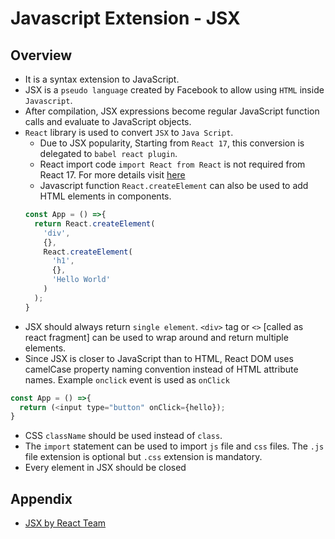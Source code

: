 # Javascript Extension - JSX

## Overview
- It is a syntax extension to JavaScript.
- JSX is a `pseudo language` created by Facebook to allow using `HTML` inside `Javascript`.
- After compilation, JSX expressions become regular JavaScript function calls and evaluate to JavaScript objects.
- `React` library is used to convert `JSX` to `Java Script`. 
  - Due to JSX popularity, Starting from `React 17`, this conversion is delegated to `babel react plugin`.
  - React import code `import React from React` is not required from React 17. For more details visit [here](https://reactjs.org/blog/2020/09/22/introducing-the-new-jsx-transform.html)
  - Javascript function `React.createElement` can also be used to add HTML elements in components.
  ```javaScript
  const App = () =>{
    return React.createElement(
      'div',
      {},
      React.createElement(
        'h1',
        {},
        'Hello World'
      )
    );
  } 
  ```
- JSX should always return `single element`. `<div>` tag or `<>` [called as react fragment] can be used to wrap around and return multiple elements. 
- Since JSX is closer to JavaScript than to HTML, React DOM uses camelCase property naming convention instead of HTML attribute names. Example `onclick` event is used as `onClick`
```javaScript
const App = () =>{
  return (<input type="button" onClick={hello});
} 
```
- CSS `className` should be used instead of `class`.
- The `import` statement can be used to import `js` file and `css` files. The `.js` file extension is optional but `.css` extension is mandatory.
- Every element in JSX should be closed

## Appendix
- [JSX by React Team](https://reactjs.org/docs/introducing-jsx.html)